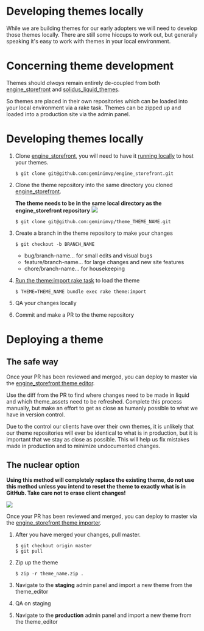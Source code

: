 
# Developing themes locally

While we are building themes for our early adopters we will need to develop those themes locally. There are still some hiccups to work out, but generally speaking it's easy to work with themes in your local environment.

# Concerning theme development

Themes should *always* remain entirely de-coupled from both [engine_storefront](https://github.com/geminimvp/engine_storefront) and [solidus_liquid_themes](https://github.com/geminimvp/solidus_liquid_themes).

So themes are placed in their own repositories which can be loaded into your local environment via a rake task. Themes can be zipped up and loaded into a production site via the admin panel.

# Developing themes locally

1. Clone [engine_storefront](https://github.com/geminimvp/engine_storefront), you will need to have it [running locally](https://github.com/geminimvp/engine_storefront/blob/master/README.md) to host your themes.

	```
	$ git clone git@github.com:geminimvp/engine_storefront.git
	```

2. Clone the theme repository into the same directory you cloned [engine_storefront](https://github.com/geminimvp/engine_storefront).
	
	**The theme needs to be in the same local directory as the engine_storefront repository**
	<img src="https://media.giphy.com/media/l2JedPGiZueLYAryo/giphy.gif" />


	
	```
	$ git clone git@github.com:geminimvp/theme_THEME_NAME.git
	```

3. Create a branch in the theme repository to make your changes
	```
	$ git checkout -b BRANCH_NAME
	```
	- bug/branch-name... for small edits and visual bugs
	- feature/branch-name... for large changes and new site features
	- chore/branch-name... for housekeeping

4. [Run the theme:import rake task](https://github.com/geminimvp/engine_storefront/blob/master/README.md#importing-themes) to load the theme
	
	```
	$ THEME=THEME_NAME bundle exec rake theme:import
	```

5. QA your changes locally

6. Commit and make a PR to the theme repository

# Deploying a theme 

## The safe way

Once your PR has been reviewed and merged, you can deploy to master via the [engine_storefront theme editor](https://github.com/geminimvp/engine_storefront/blob/master/app/models/spree/theme_archive_importer.rb).

Use the diff from the PR to find where changes need to be made in liquid and which theme_assets need to be refreshed. Complete this process manually, but make an effort to get as close as humanly possible to what we have in version control.

Due to the control our clients have over their own themes, it is unlikely that our theme repositories will ever be identical to what is in production, but it is important that we stay as close as possible. This will help us fix mistakes made in production and to minimize undocumented changes.

## The nuclear option

**Using this method will completely replace the existing theme, do not use this method unless you intend to reset the theme to exactly what is in GitHub. Take care not to erase client changes!**

 <img src="https://media.giphy.com/media/xUA7bbaSmCUfNYjhks/giphy.gif" />

Once your PR has been reviewed and merged, you can deploy to master via the [engine_storefront theme importer](https://github.com/geminimvp/engine_storefront/blob/master/app/models/spree/theme_archive_importer.rb).

1. After you have merged your changes, pull master.

	```
	$ git checkout origin master
	$ git pull
	```
	
2. Zip up the theme

	```
	$ zip -r theme_name.zip .
	```
	
3. Navigate to the **staging** admin panel and import a new theme from the theme_editor

4. QA on staging

5. Navigate to the **production** admin panel and import a new theme from the theme_editor
